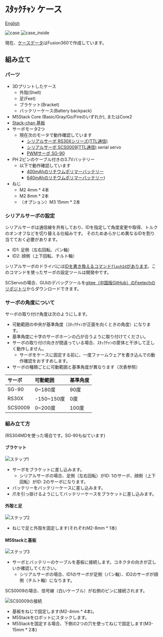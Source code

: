 # ｽﾀｯｸﾁｬﾝ ケース

[English](./README.md)

![case](./docs/images/case.jpg)
![case_inside](./docs/images/case_inside.jpg)

現在、[ケースデータ](https://a360.co/3gcw960)はFusion360で作成しています。

## 組み立て

### パーツ

* 3Dプリントしたケース
  * 外殻(Shell)
  * 足(Feet)
  * ブラケット(Bracket)
  * バッテリーケース(Battery backpack)
* M5Stack Core (Basic/Gray/Go/Fireのいずれか), またはCore2
* [Stack-chan 基板](../schematics/README.md)
* サーボモータ2つ
  * 現在次のモータで動作確認しています
    * [シリアルサーボ RS30Xシリーズ(TTL通信)](https://www.vstone.co.jp/robotshop/index.php?main_page=product_info&products_id=2685)
    * [シリアルサーボ SCS0009(TTL通信)](https://www.switch-science.com/catalog/8042/) serial servo
    * [PWMサーボ SG-90](https://akizukidenshi.com/catalog/g/gM-08761/)
* PH 2ピンのケーブル付きの3.7Vバッテリー
  * 以下で動作確認しています
    * [400mAhのリチウムポリマーバッテリー](https://www.sengoku.co.jp/mod/sgk_cart/detail.php?code=EEHD-4YZL)
    * [640mAhのリチウムポリマーバッテリー](https://www.sengoku.co.jp/mod/sgk_cart/detail.php?code=EEHD-5GHY))
* ねじ
  * M2 4mm * 4本
  * M2 8mm * 2本
  * （オプション）M3 15mm * 2本

### シリアルサーボの設定

シリアルサーボは通信線を共有しており、IDを指定して角度変更や取得、トルクのオンオフなどを切り替える仕組みです。
そのためあらかじめ異なるIDを割り当てておく必要があります。

- ID1: 足側（左右回転、パン軸）
- ID2: 顔側（上下回転、チルト軸）

シリアルサーボのドライバには[IDを書き換えるコマンド`flashId`があります](https://github.com/meganetaaan/moddable-scservo/blob/71292b9358353837a74ecea387cd3265a610479f/src/scservo.ts#L274)。このコマンドを使ったサーボの設定ツールは開発中です。

SCServoの場合、GUIのデバッグツールを[gitee（中国版GitHub）のFeetechのリポジトリ](https://gitee.com/ftservo/fddebug)からダウンロードできます。

### サーボの角度について

サーボの取り付け角度は次のようにします。

- 可動範囲の中央が基準角度（ｽﾀｯｸﾁｬﾝが正面を向くときの角度）になります。
- 基準角度に十字のサーボホーンの凸が合うように取り付けてください。
- サーボの取り付け向きが間違っている場合、ｽﾀｯｸﾁｬﾝの筐体と干渉して正しく動作しません。
  - サーボをケースに固定する前に、一度ファームウェアを書き込んでの動作確認をおすすめします。
- サーボの種類ごとに可動範囲と基準角度が異なります（次表参照）

|サーボ  |可動範囲   |基準角度 |
|:------|:---------|:------|
|SG-90  |0~180度   |90度    |
|RS30X  |-150~150度|0度     |
|SCS0009|0~200度   |100度   |

### 組み立て方

(RS304MDを使った場合です。SG-90も似ています)

#### ブラケット

![ステップ1](./docs/videos/bracket.gif)

* サーボをブラケットに差し込みます。
  * シリアルサーボの場合、足側（左右回転）がID: 1のサーボ、顔側（上下回転）がID: 2のサーボになります。
* バッテリーをバッテリーケースに差し込みます。
* 爪を引っ掛けるようにしてバッテリーケースをブラケットに差し込みます。

#### 外殻と足

![ステップ2](./docs/videos/shell_and_feet.gif)

* ねじで足と外殻を固定します(それぞれM2-8mm * 1本)

#### M5Stackと基板

![ステップ3](./docs/videos/m5stack_and_board.gif)

* サーボとバッテリーのケーブルを基板に接続します。コネクタの向きが正しいか確認してください。
  * シリアルサーボの場合、ID1のサーボが足側（パン軸）、ID2のサーボが顔側（チルト軸）になります。

SCS0009の場合、信号線（白いケーブル）が右側のピンに接続されます。

![SCS0009の接続](./docs/images/scservo_cable_connection.jpg)

* 基板をねじで固定します(M2-4mm * 4本)。
* M5Stackをロボットにスタックします。
* M5Stackを固定する場合、下側の2つの穴を使ってねじで固定します(M3-15mm * 2本)
